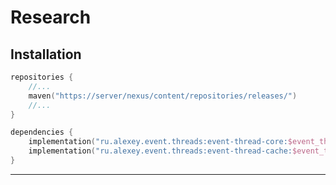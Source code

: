 # Research



## Installation



```kotlin
repositories {
    //...
    maven("https://server/nexus/content/repositories/releases/")
    //...
}
```

```kotlin
dependencies {
    implementation("ru.alexey.event.threads:event-thread-core:$event_thread_version")
    implementation("ru.alexey.event.threads:event-thread-cache:$event_thread_version")
}
```

***
